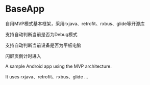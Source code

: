 # BaseApp

自用MVP模式基本框架，采用rxjava、retrofit、rxbus、glide等开源库

支持自动判断当前是否为Debug模式

支持自动判断当前设备是否为平板电脑

闪屏页倒计时进入



A sample Android app using the MVP architecture.

It uses rxjava、retrofit、rxbus、glide ...

